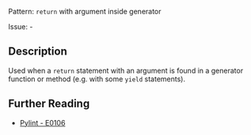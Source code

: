 Pattern: `return` with argument inside generator

Issue: -

## Description

Used when a `return` statement with an argument is found in a generator function or method (e.g. with some `yield` statements).

## Further Reading

* [Pylint - E0106](http://pylint-messages.wikidot.com/messages:e0106)